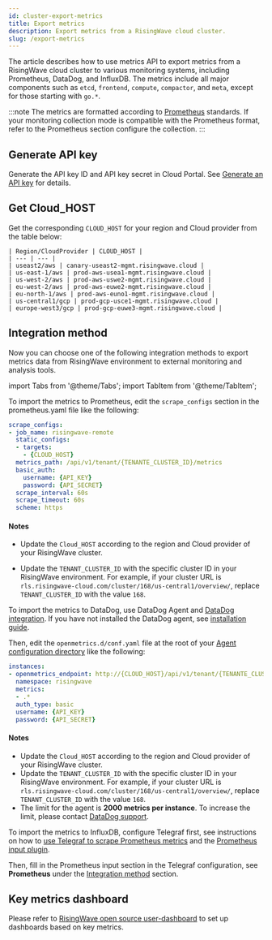 ```yaml
---
id: cluster-export-metrics
title: Export metrics
description: Export metrics from a RisingWave cloud cluster.
slug: /export-metrics
---
```


The article describes how to use metrics API to export metrics from a RisingWave cloud cluster to various monitoring systems, including Prometheus, DataDog, and InfluxDB. The metrics include all major components such as `etcd`, `frontend`, `compute`, `compactor`, and `meta`, except for those starting with `go.*`.

:::note
The metrics are formatted according to [Prometheus](https://prometheus.io/docs/concepts/metric_types/) standards. If your monitoring collection mode is compatible with the Prometheus format, refer to the Prometheus section configure the collection.
:::

## Generate API key

Generate the API key ID and API key secret in Cloud Portal. See [Generate an API key](organization-service-account.md#generate-an-api-key) for details.

## Get Cloud_HOST

Get the corresponding `CLOUD_HOST` for your region and Cloud provider from the table below:

    | Region/CloudProvider | CLOUD_HOST |
    | --- | --- |
    | useast2/aws | canary-useast2-mgmt.risingwave.cloud |
    | us-east-1/aws | prod-aws-usea1-mgmt.risingwave.cloud |
    | us-west-2/aws | prod-aws-uswe2-mgmt.risingwave.cloud |
    | eu-west-2/aws | prod-aws-euwe2-mgmt.risingwave.cloud |
    | eu-north-1/aws | prod-aws-euno1-mgmt.risingwave.cloud |
    | us-central1/gcp | prod-gcp-usce1-mgmt.risingwave.cloud |
    | europe-west3/gcp | prod-gcp-euwe3-mgmt.risingwave.cloud |

## Integration method

Now you can choose one of the following integration methods to export metrics data from RisingWave environment to external monitoring and analysis tools.

import Tabs from '@theme/Tabs';
import TabItem from '@theme/TabItem';

<Tabs queryString="method">

<TabItem value="Prometheus" label="Prometheus">

To import the metrics to Prometheus, edit the `scrape_configs` section in the prometheus.yaml file like the following:

```yaml
scrape_configs:
- job_name: risingwave-remote
  static_configs:
  - targets: 
    - {CLOUD_HOST}
  metrics_path: /api/v1/tenant/{TENANTE_CLUSTER_ID}/metrics
  basic_auth:
    username: {API_KEY}
    password: {API_SECRET}
  scrape_interval: 60s
  scrape_timeout: 60s
  scheme: https
```

#### Notes

- Update the `Cloud_HOST` according to the region and Cloud provider of your RisingWave cluster.

- Update the `TENANT_CLUSTER_ID` with the specific cluster ID in your RisingWave environment. For example, if your cluster URL is `rls.risingwave-cloud.com/cluster/168/us-central1/overview/`, replace `TENANT_CLUSTER_ID` with the value `168`.

</TabItem>

<TabItem value="DataDog" label="DataDog">

To import the metrics to DataDog, use DataDog Agent and [DataDog integration](https://app.datadoghq.com/integrations?integrationId=openmetrics). If you have not installed the DataDog agent, see [installation guide](https://app.datadoghq.com/account/settings/agent/latest?platform=overview).  

Then, edit the `openmetrics.d/conf.yaml` file at the root of your [Agent configuration directory](https://docs.datadoghq.com/agent/guide/agent-configuration-files/#agent-configuration-directory) like the following:

```yaml
instances:
- openmetrics_endpoint: http://{CLOUD_HOST}/api/v1/tenant/{TENANTE_CLUSTER_ID}/metrics
  namespace: risingwave
  metrics:
  - .*
  auth_type: basic
  username: {API_KEY}
  password: {API_SECRET}
```

#### Notes

- Update the `Cloud_HOST` according to the region and Cloud provider of your RisingWave cluster.
- Update the `TENANT_CLUSTER_ID` with the specific cluster ID in your RisingWave environment. For example, if your cluster URL is `rls.risingwave-cloud.com/cluster/168/us-central1/overview/`, replace `TENANT_CLUSTER_ID` with the value `168`.
- The limit for the agent is **2000 metrics per instance**. To increase the limit, please contact [DataDog support](https://docs.datadoghq.com/help/).

</TabItem>

<TabItem value="InfluxDB" label="InfluxDB">

To import the metrics to InfluxDB, configure Telegraf first, see instructions on how to [use Telegraf to scrape Prometheus metrics](https://docs.influxdata.com/influxdb/v2/write-data/developer-tools/scrape-prometheus-metrics/#use-telegraf) and the [Prometheus input plugin](https://github.com/influxdata/telegraf/blob/master/plugins/inputs/prometheus/README.md).

Then, fill in the Prometheus input section in the Telegraf configuration, see **Prometheus** under the [Integration method](#integration-method) section.

</TabItem>

</Tabs>

## Key metrics dashboard

Please refer to [RisingWave open source user-dashboard](https://github.com/risingwavelabs/risingwave/blob/main/grafana/risingwave-user-dashboard.dashboard.py) to set up dashboards based on key metrics.
